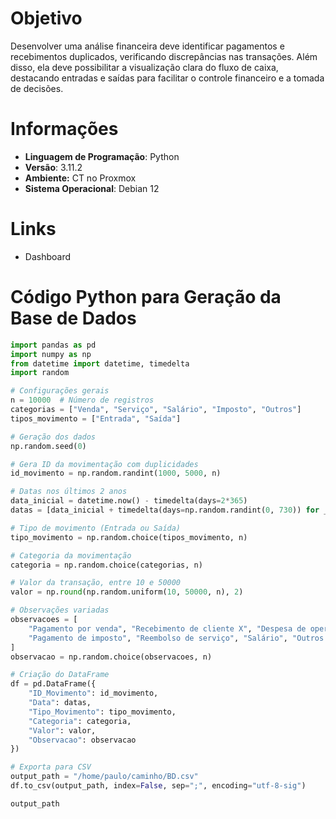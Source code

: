
# Objetivo
Desenvolver uma análise financeira deve identificar pagamentos e recebimentos duplicados, verificando discrepâncias nas transações. Além disso, ela deve possibilitar a visualização clara do fluxo de caixa, destacando entradas e saídas para facilitar o controle financeiro e a tomada de decisões. 

# Informações
- **Linguagem de Programação**: Python  
- **Versão**: 3.11.2  
- **Ambiente:** CT no Proxmox
- **Sistema Operacional**: Debian 12

# Links
- Dashboard

# Código Python para Geração da Base de Dados
```python
import pandas as pd
import numpy as np
from datetime import datetime, timedelta
import random

# Configurações gerais
n = 10000  # Número de registros
categorias = ["Venda", "Serviço", "Salário", "Imposto", "Outros"]
tipos_movimento = ["Entrada", "Saída"]

# Geração dos dados
np.random.seed(0)

# Gera ID da movimentação com duplicidades
id_movimento = np.random.randint(1000, 5000, n)

# Datas nos últimos 2 anos
data_inicial = datetime.now() - timedelta(days=2*365)
datas = [data_inicial + timedelta(days=np.random.randint(0, 730)) for _ in range(n)]

# Tipo de movimento (Entrada ou Saída)
tipo_movimento = np.random.choice(tipos_movimento, n)

# Categoria da movimentação
categoria = np.random.choice(categorias, n)

# Valor da transação, entre 10 e 50000
valor = np.round(np.random.uniform(10, 50000, n), 2)

# Observações variadas
observacoes = [
    "Pagamento por venda", "Recebimento de cliente X", "Despesa de operação",
    "Pagamento de imposto", "Reembolso de serviço", "Salário", "Outros recebimentos"
]
observacao = np.random.choice(observacoes, n)

# Criação do DataFrame
df = pd.DataFrame({
    "ID_Movimento": id_movimento,
    "Data": datas,
    "Tipo_Movimento": tipo_movimento,
    "Categoria": categoria,
    "Valor": valor,
    "Observacao": observacao
})

# Exporta para CSV
output_path = "/home/paulo/caminho/BD.csv"
df.to_csv(output_path, index=False, sep=";", encoding="utf-8-sig")

output_path
```